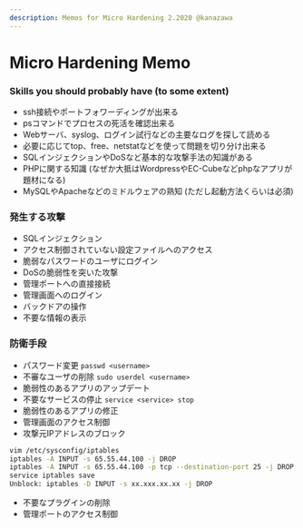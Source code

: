 ```yaml
---
description: Memos for Micro Hardening 2.2020 @kanazawa
---
```


# Micro Hardening Memo

### Skills you should probably have \(to some extent\)

* ssh接続やポートフォワーディングが出来る
* psコマンドでプロセスの死活を確認出来る
* Webサーバ、syslog、ログイン試行などの主要なログを探して読める
* 必要に応じてtop、free、netstatなどを使って問題を切り分け出来る
* SQLインジェクションやDoSなど基本的な攻撃手法の知識がある
* PHPに関する知識 \(なぜか大抵はWordpressやEC-Cubeなどphpなアプリが題材になる\) 
* MySQLやApacheなどのミドルウェアの熟知 \(ただし起動方法くらいは必須\)

### 発生する攻撃

* SQLインジェクション
* アクセス制御されていない設定ファイルへのアクセス
* 脆弱なパスワードのユーザにログイン
* DoSの脆弱性を突いた攻撃
* 管理ポートへの直接接続
* 管理画面へのログイン
* バックドアの操作
* 不要な情報の表示

### 防衛手段

* パスワード変更 `passwd <username>`
* 不審なユーザの削除 `sudo userdel <username>`
* 脆弱性のあるアプリのアップデート
* 不要なサービスの停止 `service <service> stop`
* 脆弱性のあるアプリの修正
* 管理画面のアクセス制御
* 攻撃元IPアドレスのブロック

```bash
vim /etc/sysconfig/iptables
iptables -A INPUT -s 65.55.44.100 -j DROP
iptables -A INPUT -s 65.55.44.100 -p tcp --destination-port 25 -j DROP
service iptables save
Unblock: iptables -D INPUT -s xx.xxx.xx.xx -j DROP
```

* 不要なプラグインの削除
* 管理ポートのアクセス制御



